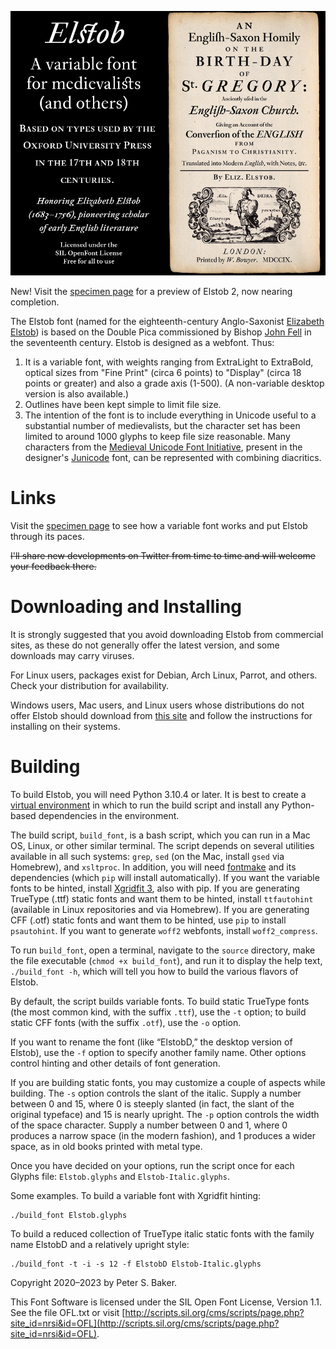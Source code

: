 ![Elstob Header](TitlePageFacsimile.jpg)

New! Visit the [specimen page](https://psb1558.github.io/Elstob-font/) for a preview of Elstob 2, now nearing completion.

The Elstob font (named for the eighteenth-century Anglo-Saxonist [Elizabeth Elstob](https://www.oxforddnb.com/view/10.1093/ref:odnb/9780198614128.001.0001/odnb-9780198614128-e-8761)) is based on the Double Pica commissioned by Bishop [John Fell](https://en.wikipedia.org/wiki/John_Fell_(bishop)) in the seventeenth century. Elstob is designed as a webfont. Thus:
1. It is a variable font, with weights ranging from ExtraLight to ExtraBold, optical sizes from "Fine Print" (circa 6 points) to "Display" (circa 18 points or greater) and also a grade axis (1-500). (A non-variable desktop version is also available.)
2. Outlines have been kept simple to limit file size.
4. The intention of the font is to include everything in Unicode useful to a substantial number of medievalists, but the character set has been limited to around 1000 glyphs to keep file size reasonable. Many characters from the [Medieval Unicode Font Initiative](https://skaldic.abdn.ac.uk/m.php?p=mufi), present in the designer's [Junicode](https://github.com/psb1558/Junicode-New/tree/master/legacy) font, can be represented with combining diacritics.

# Links

Visit the [specimen page](https://psb1558.github.io/Elstob-font/) to see how a variable font works and put Elstob through its paces.

~~I'll share new developments on Twitter from time to time and will welcome your feedback there.~~

# Downloading and Installing

It is strongly suggested that you avoid downloading Elstob from commercial sites,
as these do not generally offer the latest version, and some downloads may carry
viruses.

For Linux users, packages exist for Debian, Arch Linux, Parrot, and others. Check
your distribution for availability.

Windows users, Mac users, and Linux users whose distributions
do not offer Elstob should download from
[this site](https://github.com/psb1558/Elstob-font/releases/) and follow the
instructions for installing on their systems.

# Building

To build Elstob, you will need Python 3.10.4 or later. It is best to create a
[virtual environment](https://docs.python.org/3/library/venv.html) in which to
run the build script and install any Python-based dependencies in the environment.

The build script, `build_font`, is a bash script, which you can run in a Mac OS,
Linux, or other similar terminal. The script depends on several utilities
available in all such systems: `grep`, `sed` (on the Mac, install `gsed` via Homebrew),
and `xsltproc`. In addition, you will need [fontmake](https://github.com/googlefonts/fontmake)
and its dependencies (which `pip` will install automatically). If you want the variable fonts to be hinted, install
[Xgridfit 3](https://github.com/psb1558/xgridfit-3), also with pip. If you are generating
TrueType (.ttf) static fonts and want them to be hinted, install `ttfautohint`
(available in Linux repositories and via Homebrew). If you are generating CFF
(.otf) static fonts and want them to be hinted, use `pip` to install `psautohint`.
If you want to generate `woff2` webfonts, install `woff2_compress`.

To run `build_font`, open a terminal, navigate to the `source` directory, make the file executable
(`chmod +x build_font`), and run it to display the help text, `./build_font -h`,
which will tell you  how to build the various flavors of Elstob.

By default, the script builds variable fonts. To build static TrueType fonts
(the most common kind, with the suffix `.ttf`), use the `-t` option; to build
static CFF fonts (with the suffix `.otf`), use the `-o` option.

If you want to rename the font (like “ElstobD,” the desktop version of Elstob),
use the `-f` option to specify another family name. Other options control
hinting and other details of font generation.

If you are building static fonts, you may customize a couple of aspects while building.
The `-s` option controls the slant of the italic. Supply a number between 0 and
15, where 0 is steeply slanted (in fact, the slant of the original typeface)
and 15 is nearly upright. The `-p` option controls the width of the space
character. Supply a number between 0 and 1, where 0 produces a narrow space
(in the modern fashion), and 1 produces a wider space, as in old books printed
with metal type.

Once you have decided on your options, run the script once for each Glyphs
file: `Elstob.glyphs` and `Elstob-Italic.glyphs`.

Some examples. To build a variable font with Xgridfit hinting:
```
./build_font Elstob.glyphs
```
To build a reduced collection of TrueType italic static fonts with the family
name ElstobD and a relatively upright style:
```
./build_font -t -i -s 12 -f ElstobD Elstob-Italic.glyphs
```

Copyright 2020–2023 by Peter S. Baker.

This Font Software is licensed under the SIL Open Font License, Version 1.1. See the file OFL.txt or visit [http://scripts.sil.org/cms/scripts/page.php?site_id=nrsi&id=OFL](http://scripts.sil.org/cms/scripts/page.php?site_id=nrsi&id=OFL).

